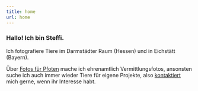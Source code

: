 ```yaml
---
title: home
url: home
---
```

<div>
<p><h3>Hallo! Ich bin Steffi.</h3></p>
<p>Ich fotografiere Tiere im Darmstädter Raum (Hessen) und in Eichstätt (Bayern).</p>
<p>Über <a href="https://pictrs.com/fotos-fuer-pfoten" style="color: var(--main)">Fotos für Pfoten</a> mache ich ehrenamtlich Vermittlungsfotos, ansonsten suche ich auch immer wieder Tiere für eigene Projekte, also <a href="mailto:steffi@lights-and-pause.de"  style="color: var(--main)">kontaktiert</a> mich gerne, wenn ihr Interesse habt.</p>
</div>
